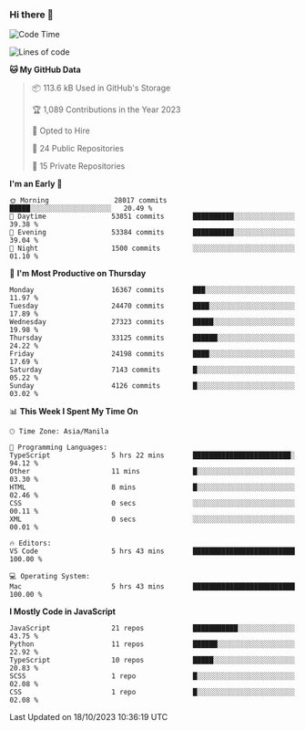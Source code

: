 ### Hi there 👋

<!--START_SECTION:waka-->
![Code Time](http://img.shields.io/badge/Code%20Time-418%20hrs%2023%20mins-blue)

![Lines of code](https://img.shields.io/badge/From%20Hello%20World%20I%27ve%20Written-58.9%20million%20lines%20of%20code-blue)

**🐱 My GitHub Data** 

> 📦 113.6 kB Used in GitHub's Storage 
 > 
> 🏆 1,089 Contributions in the Year 2023
 > 
> 💼 Opted to Hire
 > 
> 📜 24 Public Repositories 
 > 
> 🔑 15 Private Repositories 
 > 
**I'm an Early 🐤** 

```text
🌞 Morning                28017 commits       █████░░░░░░░░░░░░░░░░░░░░   20.49 % 
🌆 Daytime                53851 commits       ██████████░░░░░░░░░░░░░░░   39.38 % 
🌃 Evening                53384 commits       ██████████░░░░░░░░░░░░░░░   39.04 % 
🌙 Night                  1500 commits        ░░░░░░░░░░░░░░░░░░░░░░░░░   01.10 % 
```
📅 **I'm Most Productive on Thursday** 

```text
Monday                   16367 commits       ███░░░░░░░░░░░░░░░░░░░░░░   11.97 % 
Tuesday                  24470 commits       ████░░░░░░░░░░░░░░░░░░░░░   17.89 % 
Wednesday                27323 commits       █████░░░░░░░░░░░░░░░░░░░░   19.98 % 
Thursday                 33125 commits       ██████░░░░░░░░░░░░░░░░░░░   24.22 % 
Friday                   24198 commits       ████░░░░░░░░░░░░░░░░░░░░░   17.69 % 
Saturday                 7143 commits        █░░░░░░░░░░░░░░░░░░░░░░░░   05.22 % 
Sunday                   4126 commits        █░░░░░░░░░░░░░░░░░░░░░░░░   03.02 % 
```


📊 **This Week I Spent My Time On** 

```text
🕑︎ Time Zone: Asia/Manila

💬 Programming Languages: 
TypeScript               5 hrs 22 mins       ████████████████████████░   94.12 % 
Other                    11 mins             █░░░░░░░░░░░░░░░░░░░░░░░░   03.30 % 
HTML                     8 mins              █░░░░░░░░░░░░░░░░░░░░░░░░   02.46 % 
CSS                      0 secs              ░░░░░░░░░░░░░░░░░░░░░░░░░   00.11 % 
XML                      0 secs              ░░░░░░░░░░░░░░░░░░░░░░░░░   00.01 % 

🔥 Editors: 
VS Code                  5 hrs 43 mins       █████████████████████████   100.00 % 

💻 Operating System: 
Mac                      5 hrs 43 mins       █████████████████████████   100.00 % 
```

**I Mostly Code in JavaScript** 

```text
JavaScript               21 repos            ███████████░░░░░░░░░░░░░░   43.75 % 
Python                   11 repos            ██████░░░░░░░░░░░░░░░░░░░   22.92 % 
TypeScript               10 repos            █████░░░░░░░░░░░░░░░░░░░░   20.83 % 
SCSS                     1 repo              █░░░░░░░░░░░░░░░░░░░░░░░░   02.08 % 
CSS                      1 repo              █░░░░░░░░░░░░░░░░░░░░░░░░   02.08 % 
```




 Last Updated on 18/10/2023 10:36:19 UTC
<!--END_SECTION:waka-->
